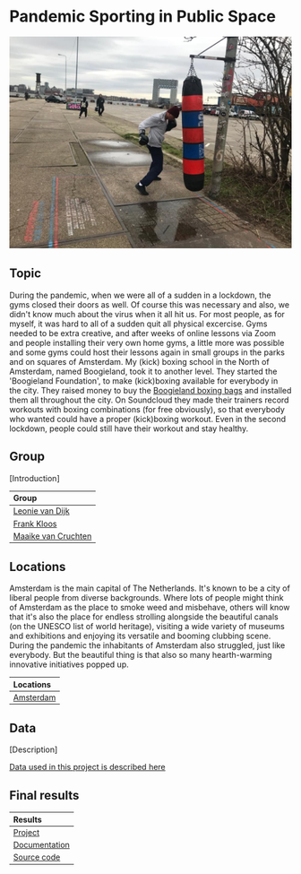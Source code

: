 <!-- You should give this document a good title which describes the topic: -->
# Pandemic Sporting in Public Space

<!-- It's always a good idea to start with an image. For example, you could take a screenshot of your work and place it in the images directory of this repository: -->
![A picture of the project](team/Boxingbag.jpeg)

## Topic
<!-- In this section, you can describe the topic you and your group have worked on. You can include images, links and everything else supported by the Markdown syntax. Try to make this section not much longer than three or four paragraphs. -->
During the pandemic, when we were all of a sudden in a lockdown, the gyms closed their doors as well. Of course this was necessary and also, we didn't know much about the virus when it all hit us. For most people, as for myself, it was hard to all of a sudden quit all physical excercise. Gyms needed to be extra creative, and after weeks of online lessons via Zoom and people installing their very own home gyms, a little more was possible and some gyms could host their lessons again in small groups in the parks and on squares of Amsterdam. 
My (kick) boxing school in the North of Amsterdam, named Boogieland, took it to another level. They started the 'Boogieland Foundation', to make (kick)boxing available for everybody in the city. They raised money to buy the [Boogieland boxing bags](http://boogieland.nl/boxingbags/) and installed them all throughout the city. On Soundcloud they made their trainers record workouts with boxing combinations (for free obviously), so that everybody who wanted could have a proper (kick)boxing workout. Even in the second lockdown, people could still have their workout and stay healthy.


## Group

<!-- A brief introduction about your group. Make it playful :) -->
[Introduction]

<!-- This section includes a mandatory table that lists the names of all group members and links to their profile pages:  -->
| Group                                                             |
|:-----------------------------------------------------------------|
| [Leonie van Dijk](team/Leonie.md)   |
| [Frank Kloos](team/Frank.md) |
| [Maaike van Cruchten](team/Maaike.md) |

## Locations

<!-- Start with a description about why these locations are chosen and why they are important for this topic. -->
Amsterdam is the main capital of The Netherlands. It's known to be a city of liberal people from diverse backgrounds. Where lots of people might think of Amsterdam as the place to smoke weed and misbehave, others will know that it's also the place for endless strolling alongside the beautiful canals (on the UNESCO list of world heritage), visiting a wide variety of museums and exhibitions and enjoying its versatile and booming clubbing scene. During the pandemic the inhabitants of Amsterdam also struggled, just like everybody. But the beautiful thing is that also so many hearth-warming innovative initiatives popped up. 

<!-- This section also includes a mandatory table, this table lists each location and links to their Wikidata items: -->
| Locations                                        |
|:-------------------------------------------------|
| [Amsterdam](https://www.wikidata.org/wiki/Q727)  |

## Data
<!-- Here you can give a short description of the sources you've used. You can describe them in more detail on the page dedicated to data in the [data folder](data/README.md). -->
[Description]

[Data used in this project is described here](data/README.md)

## Final results

<!-- Include a short description about what you've made, your approach, and how you've used the data sources used. -->

<!-- In the table below, add links to an online version of your project, and =, if available, to its documentation and source code: -->
| Results
|:------------------------------------------|
| [Project](https://...)                    |
| [Documentation](https://...)              |
| [Source code](https://github.com/.../...) |
